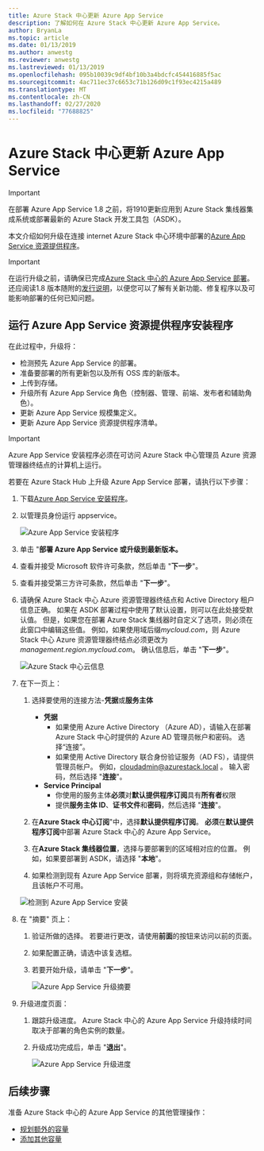 ```yaml
---
title: Azure Stack 中心更新 Azure App Service
description: 了解如何在 Azure Stack 中心更新 Azure App Service。
author: BryanLa
ms.topic: article
ms.date: 01/13/2019
ms.author: anwestg
ms.reviewer: anwestg
ms.lastreviewed: 01/13/2019
ms.openlocfilehash: 095b10039c9df4bf10b3a4bdcfc454416885f5ac
ms.sourcegitcommit: 4ac711ec37c6653c71b126d09c1f93ec4215a489
ms.translationtype: MT
ms.contentlocale: zh-CN
ms.lasthandoff: 02/27/2020
ms.locfileid: "77688825"
---
```

# <a name="update-azure-app-service-on-azure-stack-hub"></a>Azure Stack 中心更新 Azure App Service

> [!IMPORTANT]
> 在部署 Azure App Service 1.8 之前，将1910更新应用到 Azure Stack 集线器集成系统或部署最新的 Azure Stack 开发工具包（ASDK）。

本文介绍如何升级在连接 internet Azure Stack 中心环境中部署的[Azure App Service 资源提供程序](azure-stack-app-service-overview.md)。

> [!IMPORTANT]
> 在运行升级之前，请确保已完成[Azure Stack 中心的 Azure App Service 部署](azure-stack-app-service-deploy.md)。 还应阅读1.8 版本随附的[发行说明](azure-stack-app-service-release-notes-update-eight.md)，以便您可以了解有关新功能、修复程序以及可能影响部署的任何已知问题。

## <a name="run-the-azure-app-service-resource-provider-installer"></a>运行 Azure App Service 资源提供程序安装程序

在此过程中，升级将：

* 检测预先 Azure App Service 的部署。
* 准备要部署的所有更新包以及所有 OSS 库的新版本。
* 上传到存储。
* 升级所有 Azure App Service 角色（控制器、管理、前端、发布者和辅助角色）。
* 更新 Azure App Service 规模集定义。
* 更新 Azure App Service 资源提供程序清单。

> [!IMPORTANT]
> Azure App Service 安装程序必须在可访问 Azure Stack 中心管理员 Azure 资源管理器终结点的计算机上运行。

若要在 Azure Stack Hub 上升级 Azure App Service 部署，请执行以下步骤：

1. 下载[Azure App Service 安装程序](https://aka.ms/appsvcupdate8installer)。

2. 以管理员身份运行 appservice。

    ![Azure App Service 安装程序][1]

3. 单击 "**部署 Azure App Service 或升级到最新版本。**

4. 查看并接受 Microsoft 软件许可条款，然后单击 "**下一步**"。

5. 查看并接受第三方许可条款，然后单击 "**下一步**"。

6. 请确保 Azure Stack 中心 Azure 资源管理器终结点和 Active Directory 租户信息正确。 如果在 ASDK 部署过程中使用了默认设置，则可以在此处接受默认值。 但是，如果您在部署 Azure Stack 集线器时自定义了选项，则必须在此窗口中编辑这些值。 例如，如果使用域后缀*mycloud.com*，则 Azure Stack 中心 Azure 资源管理器终结点必须更改为*management.region.mycloud.com*。 确认信息后，单击 "**下一步**"。

    ![Azure Stack 中心云信息][2]

7. 在下一页上：

    1. 选择要使用的连接方法-**凭据**或**服务主体**
        - **凭据**
            - 如果使用 Azure Active Directory （Azure AD），请输入在部署 Azure Stack 中心时提供的 Azure AD 管理员帐户和密码。 选择“连接”。
            - 如果使用 Active Directory 联合身份验证服务（AD FS），请提供管理员帐户。 例如，cloudadmin@azurestack.local 。 输入密码，然后选择 "**连接**"。
        - **Service Principal**
            - 你使用的服务主体**必须**对**默认提供程序订阅**具有**所有者**权限
            - 提供**服务主体 ID**、**证书文件**和**密码**，然后选择 "**连接**"。

    1. 在**Azure Stack 中心订阅**"中，选择**默认提供程序订阅**。    **必须**在**默认提供程序订阅**中部署 Azure Stack 中心的 Azure App Service。

    1. 在**Azure Stack 集线器位置**，选择与要部署到的区域相对应的位置。 例如，如果要部署到 ASDK，请选择 "**本地**"。

    1. 如果检测到现有 Azure App Service 部署，则将填充资源组和存储帐户，且该帐户不可用。

      ![检测到 Azure App Service 安装][3]

8. 在 "摘要" 页上：
   1. 验证所做的选择。 若要进行更改，请使用**前面**的按钮来访问以前的页面。
   2. 如果配置正确，请选中该复选框。
   3. 若要开始升级，请单击 "**下一步**"。

       ![Azure App Service 升级摘要][4]

9. 升级进度页面：
    1. 跟踪升级进度。 Azure Stack 中心的 Azure App Service 升级持续时间取决于部署的角色实例的数量。
    2. 升级成功完成后，单击 "**退出**"。

        ![Azure App Service 升级进度][5]

<!--Image references-->
[1]: ./media/azure-stack-app-service-update/app-service-exe.png
[2]: ./media/azure-stack-app-service-update/app-service-azure-resource-manager-endpoints.png
[3]: ./media/azure-stack-app-service-update/app-service-installation-detected.png
[4]: ./media/azure-stack-app-service-update/app-service-upgrade-summary.png
[5]: ./media/azure-stack-app-service-update/app-service-upgrade-complete.png

## <a name="next-steps"></a>后续步骤

准备 Azure Stack 中心的 Azure App Service 的其他管理操作：

* [规划额外的容量](azure-stack-app-service-capacity-planning.md)
* [添加其他容量](azure-stack-app-service-add-worker-roles.md)
